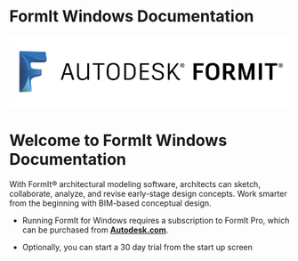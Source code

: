 # FormIt Windows Documentation

![](/assets/b5030b43-df24-4259-ad6a-94bcad61bc78.png)

# Welcome to FormIt Windows Documentation

With FormIt® architectural modeling software, architects can sketch, collaborate, analyze, and revise early-stage design concepts. Work smarter from the beginning with BIM-based conceptual design.

* Running FormIt for Windows requires a subscription to FormIt Pro, which can be purchased from [**Autodesk.com**](http://www.autodesk.com/store/products/formit-360-pro?licenseType=cloudSub&term=1month&support=basic).

* Optionally, you can start a 30 day trial from the start up screen



